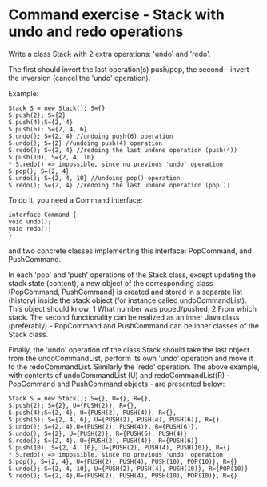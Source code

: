# Command exercise - Stack with undo and redo operations

Write a class Stack with 2 extra operations: 'undo' and 'redo'.

The first should invert the last operation(s) push/pop, the second - invert the inversion (cancel the 'undo' operation).

Example:
```
Stack S = new Stack(); S={}
S.push(2); S={2}
S.push(4);S={2, 4}
S.push(6); S={2, 4, 6}
S.undo(); S={2, 4} //undoing push(6) operation
S.undo(); S={2} //undoing push(4) operation
S.redo(); S={2, 4} //redoing the last undone operation (push(4))
S.push(10); S={2, 4, 10}
* S.redo() => impossible, since no previous 'undo' operation
S.pop(); S={2, 4}
S.undo(); S={2, 4, 10} //undoing pop() operation
S.redo(); S={2, 4} //redoing the last undone operation (pop())
```


To do it, you need a Command interface:
```
interface Command {
void undo();
void redo();
}
```
and two concrete classes implementing this interface: PopCommand, and PushCommand.


In each 'pop' and 'push' operations of the Stack class, except updating the stack state (content), a new object of the corresponding class (PopCommand, PushCommand) is created and stored in a separate list (history) inside the stack object (for instance called undoCommandList). This object should know:
1 What number was poped/pushed;
2 From which stack.
The second functionality can be realized as an inner Java class (preferably) - PopCommand and PushCommand can be inner classes of the Stack class.

Finally, the 'undo' operation of the class Stack should take the last object from the undoCommandList, perform its own 'undo' operation and move it to the redoCommandList. Similarly the 'redo' operation. The above example, with contents of undoCommandList (U) and redoCommandList(R) - PopCommand and PushCommand objects - are presented below:

```
Stack S = new Stack(); S={}, U={}, R={},
S.push(2); S={2}, U={PUSH(2)}, R={},
S.push(4);S={2, 4}, U={PUSH(2), PUSH(4)}, R={},
S.push(6); S={2, 4, 6}, U={PUSH(2), PUSH(4), PUSH(6)}, R={},
S.undo(); S={2, 4},U={PUSH(2), PUSH(4)}, R={PUSH(6)},
S.undo(); S={2}, U={PUSH(2)}, R={PUSH(6), PUSH(4)}
S.redo(); S={2, 4}, U={PUSH(2), PUSH(4)}, R={PUSH(6)}
S.push(10); S={2, 4, 10}, U={PUSH(2), PUSH(4), PUSH(10)}, R={}
* S.redo() => impossible, since no previous 'undo' operation
S.pop(); S={2, 4}, U={PUSH(2), PUSH(4), PUSH(10), POP(10)}, R={}
S.undo(); S={2, 4, 10}, U={PUSH(2), PUSH(4), PUSH(10)}, R={POP(10)}
S.redo(); S={2, 4},U={PUSH(2), PUSH(4), PUSH(10), POP(10)}, R={}
```